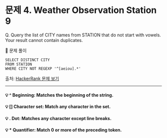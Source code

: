 # 문제 4. Weather Observation Station 9

Q. Query the list of CITY names from STATION that do not start with vowels. <br>
Your result cannot contain duplicates.

🔑 문제 풀이
```mysql
SELECT DISTINCT CITY
FROM STATION
WHERE CITY NOT REGEXP '^[aeiou].*'
```

출처: [HackerRank 문제 보기](https://www.hackerrank.com/challenges/weather-observation-station-9/problem?isFullScreen=true)

-----

#### 💡 ^ Beginning: Matches the beginning of the string.
#### 💡 [] Character set: Match any character in the set. 
#### 💡 . Dot: Matches any character except line breaks.
#### 💡 * Quantifier: Match 0 or more of the preceding token.
